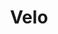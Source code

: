 ---
title: Velo
crosslinks:
- BicyclingCirclejerk
- MTB
- cycling
- peloton
- gifs
- keto
- Bikeporn
- BicycleEngineering
- weightlifting
- ysrudlsforfpsJSB
- tourdefrance
- FixedGearBicycle
- AMA
- Broscience
---